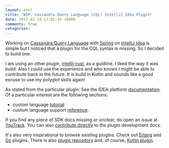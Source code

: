 ```yaml
---
layout: post
title: "WIP: Cassandra Query Language (CQL) IntelliJ Idea Plugin"
date: 2017-02-18 17:01:43 +0000
comments: true
categories: 
---
```

Working on [Cassandra Query Language](http://cassandra.apache.org/doc/latest/cql/) with [Spring](https://spring.io/) on [IntelliJ Idea](https://www.jetbrains.com/idea/) is simple but I noticed that a plugin for the CQL syntax is missing. So I decided to build one.

I am using an other plugin, [intellij-rust](https://github.com/intellij-rust/intellij-rust), as a guidline. I liked the way it was build. Also I could use the experience and who knows I might be able to contribute back in the future. It is build in Kotlin and sounds like a good excuse to use my polyglot skills again!

As stated from the particular plugin:
See the IDEA platform [documentation][sdk-docs]. Of a particular interest are
the following sections:
  * custom language [tutorial][lang-tutorial]
  * custom language support [reference][lang-reference].

If you find any piece of SDK docs missing or unclear, do open an issue
at [YouTrack][sdk-YouTrack]. You can
also [contribute directly][sdk-contributing] to the plugin development docs.

It's also very inspirational to browse existing plugins. Check out [Erlang] and
[Go] plugins. There is also [plugin repository] and, of course, [Kotlin plugin].

[Kotlin]: https://kotlinlang.org/
[sdk-docs]: http://www.jetbrains.org/intellij/sdk/docs/

[lang-reference]: http://www.jetbrains.org/intellij/sdk/docs/reference_guide/custom_language_support.html
[lang-tutorial]: http://www.jetbrains.org/intellij/sdk/docs/tutorials/custom_language_support_tutorial.html

[sdk-YouTrack]: https://youtrack.jetbrains.com/issues/IJSDK
[sdk-contributing]: https://github.com/JetBrains/intellij-sdk-docs/blob/master/CONTRIBUTING.md

[Erlang]: https://github.com/ignatov/intellij-erlang
[Go]: https://github.com/go-lang-plugin-org/go-lang-idea-plugin
[plugin repository]: https://github.com/JetBrains/intellij-plugins
[Kotlin plugin]: https://github.com/JetBrains/kotlin
